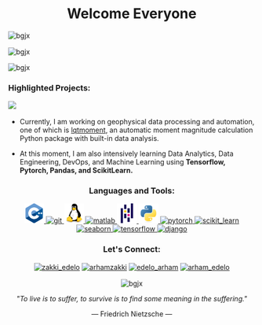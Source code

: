 <h1 align='center'> Welcome Everyone</h1>

<p align="left"> <img src="https://komarev.com/ghpvc/?username=bgjx&label=Profile%20views&color=0e75b6&style=flat" alt="bgjx" /> </p>

<p><img align="center" src="https://github-readme-stats.vercel.app/api?username=bgjx&show_icons=true&locale=en&theme=gotham&hide_border=true" alt="bgjx" /></p>
<p><img align="center" src="https://github-readme-stats.vercel.app/api/top-langs?username=bgjx&show_icons=true&locale=en&layout=compact&theme=gotham&hide_border=true" alt="bgjx" /></p>

<h3 align="left">Highlighted Projects:</h3>
<a align="left" href="https://github.com/bgjx/lqt-moment-magnitude">
    <p align="left">
    <img src="https://github-readme-stats.vercel.app/api/pin/?username=bgjx&repo=lqt-moment-magnitude&theme=gotham&hide_border=true" />
    </p>
</a>

- Currently, I am working on geophysical data processing and automation, one of which is [lqtmoment](https://github.com/bgjx/lqt-moment-magnitude), an automatic moment magnitude calculation Python package with built-in data analysis.

- At this moment, I am also intensively learning Data Analytics, Data Engineering, DevOps, and Machine Learning using **Tensorflow, Pytorch, Pandas, and ScikitLearn.**

<h3 align="center">Languages and Tools:</h3>
<p align="center"> <a href="https://www.w3schools.com/cpp/" target="_blank" rel="noreferrer"> <img src="https://raw.githubusercontent.com/devicons/devicon/master/icons/cplusplus/cplusplus-original.svg" alt="cplusplus" width="40" height="40"/> </a> <a href="https://git-scm.com/" target="_blank" rel="noreferrer"> <img src="https://www.vectorlogo.zone/logos/git-scm/git-scm-icon.svg" alt="git" width="40" height="40"/> </a> <a href="https://developer.mozilla.org/en-US/docs/Web/JavaScript" target="_blank" rel="noreferrer"> <img src="https://raw.githubusercontent.com/devicons/devicon/master/icons/linux/linux-original.svg" alt="linux" width="40" height="40"/> </a> <a href="https://www.mathworks.com/" target="_blank" rel="noreferrer"> <img src="https://upload.wikimedia.org/wikipedia/commons/2/21/Matlab_Logo.png" alt="matlab" width="40" height="40"/> </a> <a href="https://pandas.pydata.org/" target="_blank" rel="noreferrer"> <img src="https://raw.githubusercontent.com/devicons/devicon/2ae2a900d2f041da66e950e4d48052658d850630/icons/pandas/pandas-original.svg" alt="pandas" width="40" height="40"/> </a> <a href="https://www.postgresql.org" target="_blank" rel="noreferrer"> <img src="https://raw.githubusercontent.com/devicons/devicon/master/icons/python/python-original.svg" alt="python" width="40" height="40"/> </a> <a href="https://pytorch.org/" target="_blank" rel="noreferrer"> <img src="https://www.vectorlogo.zone/logos/pytorch/pytorch-icon.svg" alt="pytorch" width="40" height="40"/> </a> <a href="https://scikit-learn.org/" target="_blank" rel="noreferrer"> <img src="https://upload.wikimedia.org/wikipedia/commons/0/05/Scikit_learn_logo_small.svg" alt="scikit_learn" width="40" height="40"/> </a> <a href="https://seaborn.pydata.org/" target="_blank" rel="noreferrer"> <img src="https://seaborn.pydata.org/_images/logo-mark-lightbg.svg" alt="seaborn" width="40" height="40"/> </a> <a href="https://www.tensorflow.org" target="_blank" rel="noreferrer"> <img src="https://www.vectorlogo.zone/logos/tensorflow/tensorflow-icon.svg" alt="tensorflow" width="40" height="40"/> </a> <a href="https://www.djangoproject.com/" target="_blank" rel="noreferrer"> <img src="https://cdn.worldvectorlogo.com/logos/django.svg" alt="django" width="40" height="40"/> </a></p>

<h3 align="center">Let's Connect:</h3>
<p align="center">
<a href="https://twitter.com/zakki_edelo" target="blank"><img align="center" src="https://raw.githubusercontent.com/rahuldkjain/github-profile-readme-generator/master/src/images/icons/Social/twitter.svg" alt="zakki_edelo" height="30" width="40" /></a>
<a href="https://linkedin.com/in/arhamzakki" target="blank"><img align="center" src="https://raw.githubusercontent.com/rahuldkjain/github-profile-readme-generator/master/src/images/icons/Social/linked-in-alt.svg" alt="arhamzakki" height="30" width="40" /></a>
<a href="https://instagram.com/edelo_arham" target="blank"><img align="center" src="https://raw.githubusercontent.com/rahuldkjain/github-profile-readme-generator/master/src/images/icons/Social/instagram.svg" alt="edelo_arham" height="30" width="40" /></a>
<a href="https://www.hackerrank.com/arham_edelo" target="blank"><img align="center" src="https://raw.githubusercontent.com/rahuldkjain/github-profile-readme-generator/master/src/images/icons/Social/hackerrank.svg" alt="arham_edelo" height="30" width="40" /></a>
</p>

<p align="center"><img align="center" src="https://github-readme-streak-stats.herokuapp.com/?user=bgjx&theme=gotham&hide_border=true" alt="bgjx" /></p>
<p align='center'><i align="center">
    "To live is to suffer, to survive is to find some meaning in the suffering."
</i> </p>
<p align="center">— Friedrich Nietzsche —</p>
